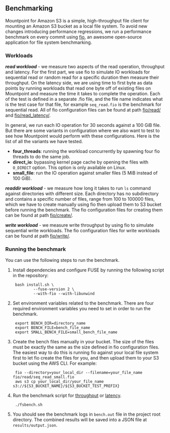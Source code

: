 ## Benchmarking

Mountpoint for Amazon S3 is a simple, high-throughput file client for
mounting an Amazon S3 bucket as a local file system. To avoid new changes
introducing performance regressions, we run a performance benchmark on
every commit using [fio](https://github.com/axboe/fio), an awesome
open-source application for file system benchmarking.

### Workloads

***read workload*** - we measure two aspects of the read operation,
throughput and latency. For the first part, we use fio to simulate IO
workloads for sequential read or random read for a specific duration then
measure their throughput. On the latency side, we are using time to first
byte as data points by running workloads that read one byte off of
existing files on Mountpoint and measure the time it takes to complete
the operation. Each of the test is defined in a separate .fio file, and
the file name indicates what is the test case for that file, for example
`seq_read.fio` is the benchmark for sequential read. All of fio
configuration files can be found at path
[fio/read/](../fio/read) and
[fio/read_latency/](../fio/read_latency).

In general, we run each IO operation for 30 seconds against a 100 GiB
file. But there are some variants in configuration where we also want to
test to see how Mountpoint would perform with these configurations. Here
is the list of all the variants we have tested.

* **four_threads**: running the workload concurrently by spawning four
  fio threads to do the same job.
* **direct_io**: bypassing kernel page cache by opening the files with
  `O_DIRECT` option. This option is only available on Linux.
* **small_file**: run the IO operation against smaller files (5 MiB
  instead of 100 GiB).

***readdir workload*** - we measure how long it takes to run `ls` command
against directories with different size. Each directory has no
subdirectory and contains a specific number of files, range from 100 to
100000 files, which we have to create manually using fio then upload them
to S3 bucket before running the benchmark. The fio configuration files
for creating them can be found at path
[fio/create/](../fio/create).

***write workload*** - we measure write throughput by using fio to
simulate sequential write workloads. The fio configuration files for
write workloads can be found at path
[fio/write/](../fio/write).

### Running the benchmark

You can use the following steps to run the benchmark.

1. Install dependencies and configure FUSE by running the following
   script in the repository:

        bash install.sh \
                --fuse-version 2 \
                --with-fio --with-libunwind

2. Set environment variables related to the benchmark. There are four
   required environment variables you need to set in order to run the
   benchmark.

        export BENCH_DIR=directory_name
        export BENCH_FILE=bench_file_name
        export SMALL_BENCH_FILE=small_bench_file_name

3. Create the bench files manually in your bucket. The size of the files
   must be exactly the same as the size defined in fio configuration
   files. The easiest way to do this is running fio against your local
   file system first to let fio create the files for you, and then upload
   them to your S3 bucket using the AWS CLI. For example:

        fio --directory=your_local_dir --filename=your_file_name fio/read/seq_read_small.fio
        aws s3 cp your_local_dir/your_file_name s3://${S3_BUCKET_NAME}/${S3_BUCKET_TEST_PREFIX}

4. Run the benchmark script for [throughput](../fsbench.sh) or
   [latency](../fsbench_latency.sh).

        ./fsbench.sh

5. You should see the benchmark logs in `bench.out` file in the project
   root directory. The combined results will be saved into a JSON file at
   `results/output.json`.
